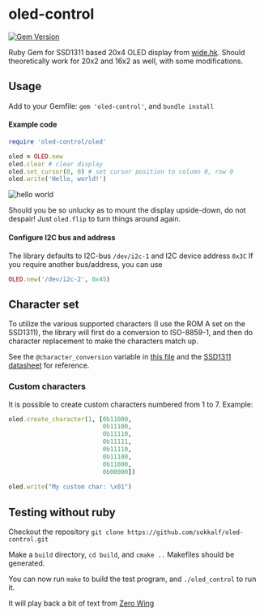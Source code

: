 # oled-control
[![Gem Version](https://badge.fury.io/rb/oled-control.svg)](https://badge.fury.io/rb/oled-control)

Ruby Gem for SSD1311 based 20x4 OLED display from [wide.hk](http://www.wide.hk).
Should theoretically work for 20x2 and 16x2 as well, with some modifications.

## Usage
Add to your Gemfile:
`gem 'oled-control'`, and `bundle install`

#### Example code
```ruby
require 'oled-control/oled'

oled = OLED.new
oled.clear # clear display
oled.set_cursor(0, 0) # set cursor position to column 0, row 0
oled.write('Hello, world!')
```
![hello world](../master/doc/helloworld.jpg)

Should you be so unlucky as to mount the display upside-down, do not despair!
Just `oled.flip` to turn things around again.


#### Configure I2C bus and address
The library defaults to I2C-bus `/dev/i2c-1` and I2C device address `0x3C`
If you require another bus/address, you can use
```ruby
OLED.new('/dev/i2c-2', 0x45)
```

## Character set
To utilize the various supported characters (I use the ROM A set on the SSD1311), the library will first do a conversion to ISO-8859-1, and then do character replacement to make the characters match up.

See the `@character_conversion` variable in [this file](../master/lib/oled-control/oled.rb) and the [SSD1311 datasheet](http://www.midascomponents.co.uk/pdf/ssd1311.pdf) for reference.

### Custom characters
It is possible to create custom characters numbered from 1 to 7. Example:
```ruby
oled.create_character(1, [0b11000,
                          0b11100,
                          0b11110,
                          0b11111,
                          0b11110,
                          0b11100,
                          0b11000,
                          0b00000])
                             
oled.write("My custom char: \x01")
```

## Testing without ruby
Checkout the repository `git clone https://github.com/sokkalf/oled-control.git`

Make a `build` directory, `cd build`, and `cmake ..`
Makefiles should be generated.

You can now run
`make` to build the test program, and
`./oled_control` to run it.

It will play back a bit of text from [Zero Wing](https://en.wikipedia.org/wiki/All_your_base_are_belong_to_us)
